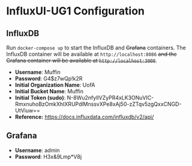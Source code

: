 # InfluxUI-UG1 Configuration

## InfluxDB
Run `docker-compose up` to start the InfluxDB and ~~Grafana~~ containers. The InfluxDB container will be available at `http://localhost:8086` ~~and the Grafana container will be available at `http://localhost:3000`~~.

- **Username**: Muffin
- **Password**: G4$z7wQp!k2R
- **Initial Organization Name**: UofA
- **Initial Bucket Name**: Muffin
- **Initial Token (sudo)**: N-8Wu2nfylIVZyPR4xLK3ONuVIC-RmxnuhoBzOmkXhIXRUPdlMnssvXPe8xAj50-zZTqv5zgQxxCNGD-UtViuw==
- **Reference:** https://docs.influxdata.com/influxdb/v2/api/

## Grafana
- **Username**: admin
- **Password**: H3x&9Lmp*V8j